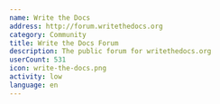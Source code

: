 ```yaml
---
name: Write the Docs
address: http://forum.writethedocs.org
category: Community
title: Write the Docs Forum
description: The public forum for writethedocs.org
userCount: 531
icon: write-the-docs.png
activity: low
language: en
---
```

